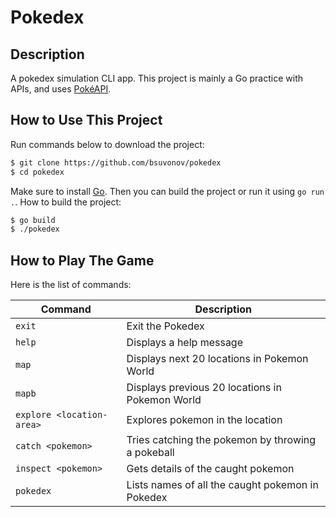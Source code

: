 # Pokedex
## Description
A pokedex simulation CLI app. This project is mainly a Go practice with APIs, and uses [PokéAPI](https://pokeapi.co/).

## How to Use This Project
Run commands below to download the project:
```bash
$ git clone https://github.com/bsuvonov/pokedex
$ cd pokedex
```
Make sure to install [Go](https://go.dev/). Then you can build the project or run it using `go run .`.
How to build the project:
```bash
$ go build
$ ./pokedex
```
## How to Play The Game
Here is the list of commands:

| Command                   | Description                                       |
| ------------------------- | --------------------------------------------------|
| `exit`                    | Exit the Pokedex                                  |
| `help`                    | Displays a help message                           |
| `map`                     | Displays next 20 locations in Pokemon World       |
| `mapb`                    | Displays previous 20 locations in Pokemon World   |
| `explore <location-area>` | Explores pokemon in the location                  |
| `catch <pokemon>`         | Tries catching the pokemon by throwing a pokeball |
| `inspect <pokemon>`       | Gets details of the caught pokemon                |
| `pokedex`                 | Lists names of all the caught pokemon in Pokedex  |
